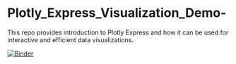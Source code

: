 # Plotly_Express_Visualization_Demo-
This repo provides introduction to Plotly Express and how it can be used for interactive and efficient data visualizations.


[![Binder](https://mybinder.org/badge_logo.svg)](https://mybinder.org/v2/gh/Sidddharth1/Plotly_Express_Visualization_Demo-/master?filepath=Plotly.ipynb)
